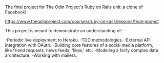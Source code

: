 The final project for The Odin Project's Ruby on Rails unit: a clone of Facebook!

https://www.theodinproject.com/courses/ruby-on-rails/lessons/final-project

This project is meant to demonstrate an understanding of:

-Periodic live deployment to Heroku.
-TDD methodologies.
-External API integration with OAuth.
-Building core features of a social media platform, like friend requests, news feeds, 'likes,' etc.
-Modeling a fairly complex data architecture.
-Working with mailers.